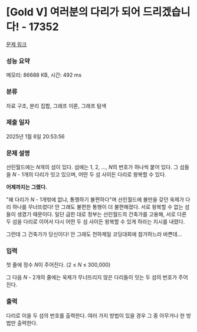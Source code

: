 # [Gold V] 여러분의 다리가 되어 드리겠습니다! - 17352 

[문제 링크](https://www.acmicpc.net/problem/17352) 

### 성능 요약

메모리: 86688 KB, 시간: 492 ms

### 분류

자료 구조, 분리 집합, 그래프 이론, 그래프 탐색

### 제출 일자

2025년 1월 6일 20:53:56

### 문제 설명

<p>선린월드에는 <em>N</em>개의 섬이 있다. 섬에는 1, 2, ..., <em>N</em>의 번호가 하나씩 붙어 있다. 그 섬들을 <em>N </em>- 1개의 다리가 잇고 있으며, 어떤 두 섬 사이든 다리로 왕복할 수 있다.</p>

<p><strong>어제까지는 그랬다.</strong></p>

<p>"왜 다리가 <em>N </em>- 1개밖에 없냐, 통행하기 불편하다"며 선린월드에 불만을 갖던 욱제가 다리 하나를 무너뜨렸다! 안 그래도 불편한 통행이 더 불편해졌다. 서로 왕복할 수 없는 섬들이 생겼기 때문이다. 일단 급한 대로 정부는 선린월드의 건축가를 고용해, 서로 다른 두 섬을 다리로 이어서 다시 어떤 두 섬 사이든 왕복할 수 있게 하라는 지시를 내렸다.</p>

<p>그런데 그 건축가가 당신이다! 안 그래도 천하제일 코딩대회에 참가하느라 바쁜데...</p>

### 입력 

 <p>첫 줄에 정수 <em>N</em>이 주어진다. (2 ≤ <em>N</em> ≤ 300,000)</p>

<p>그 다음 <em>N</em> - 2개의 줄에는 욱제가 무너뜨리지 않은 다리들이 잇는 두 섬의 번호가 주어진다.</p>

### 출력 

 <p>다리로 이을 두 섬의 번호를 출력한다. 여러 가지 방법이 있을 경우 그 중 아무거나 한 방법만 출력한다.</p>

